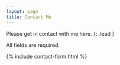 ```yaml
---
layout: page
title: Contact Me
---
```


Please get in contact with me here.
{: .lead }

All fields are required.

{% include contact-form.html %}
